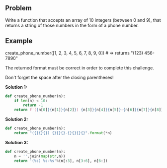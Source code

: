 ## Problem

Write a function that accepts an array of 10 integers (between 0 and 9), that returns a string of those numbers in the form of a phone number.

## Example

create_phone_number([1, 2, 3, 4, 5, 6, 7, 8, 9, 0]) # => returns "(123) 456-7890"

The returned format must be correct in order to complete this challenge.

Don't forget the space after the closing parentheses!

**Solution 1:**

```python
def create_phone_number(n):
    if len(n) < 10:
        return -1
    return f'({n[0]}{n[1]}{n[2]}) {n[3]}{n[4]}{n[5]}-{n[6]}{n[7]}{n[8]}{n[9]}'
```

**Solution 2:**

```python
def create_phone_number(n):
	return "({}{}{}) {}{}{}-{}{}{}{}".format(*n)
```

**Solution 3:**

```python
def create_phone_number(n):
    n = ''.join(map(str,n))
    return '(%s) %s-%s'%(n[:3], n[3:6], n[6:])
```

